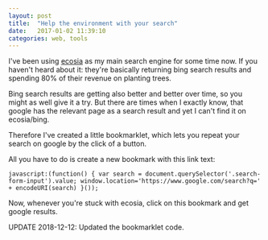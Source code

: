 ```yaml
---
layout: post
title:  "Help the environment with your search"
date:   2017-01-02 11:39:10
categories: web, tools
---
```

I've been using [ecosia](https://www.ecosia.org/) as my main search
engine for some time now. If you haven't heard about it: they're
basically returning bing search results and spending 80% of their
revenue on planting trees.

Bing search results are getting also better and better over time, so you
might as well give it a try.
But there are times when I exactly know, that google has the relevant
page as a search result and yet I can't find it on ecosia/bing.

Therefore I've created a little bookmarklet, which lets you repeat your
search on google by the click of a button.

All you have to do is create a new bookmark with this link text:

```
javascript:(function() { var search = document.querySelector('.search-form-input').value; window.location='https://www.google.com/search?q=' + encodeURI(search) }());
```

Now, whenever you're stuck with ecosia, click on this bookmark and get google
results.

UPDATE 2018-12-12: Updated the bookmarklet code.
